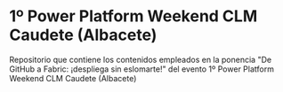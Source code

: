 # 1º Power Platform Weekend CLM Caudete (Albacete)
Repositorio que contiene los contenidos empleados en la ponencia "De GitHub a Fabric: ¡despliega sin eslomarte!" del evento 1º Power Platform Weekend CLM Caudete (Albacete)
